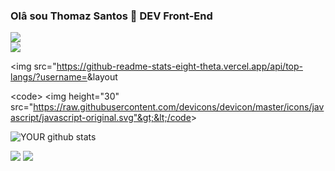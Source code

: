 ### Olâ sou Thomaz Santos 👋 DEV Front-End

<a href="https://github.com/thomazdev2020" alt="github" target="_blank">
<img src="https://img.shields.io/badge/GitHub-000000?&style=flat-square&logo=GitHub&logoColor=white">
</a>
<br>
<img src="https://github-readme-stats.vercel.app/api?username=<USERNAME>&show_icons=true&theme=tokyonight"/>

<img src="https://github-readme-stats-eight-theta.vercel.app/api/top-langs/?username=<USERNAME>&layout

&lt;code&gt;
&lt;img height="30" src="https://raw.githubusercontent.com/devicons/devicon/master/icons/javascript/javascript-original.svg"&gt;&lt;/code&gt;


![YOUR github stats](https://github-readme-stats.vercel.app/api?username=thomazdev2020)

[<img src="https://img.shields.io/badge/linkedin-%230077B5.svg?&style=for-the-badge&logo=linkedin&logoColor=white" />](https://www.linkedin.com) [<img src = "https://img.shields.io/badge/instagram-%23E4405F.svg?&style=for-the-badge&logo=instagram&logoColor=white">](https://www.instagram.com/thomazdev/) 
